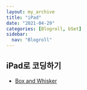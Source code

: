 ```yaml
---
layout: my_archive
title: "iPad"
date: "2021-04-29"
categories: [Blogroll, bSet]
sidebar:
  nav: "Blogroll"
---
```


## iPad로 코딩하기
- [Box and Whisker](https://boxnwhis.kr/2020/01/11/coding_with_ipad.html)
